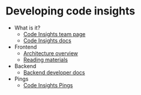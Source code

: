 # Developing code insights

- What is it?
  - [Code Insights team page](https://handbook.khulnasoft.com/engineering/code-graph/code-insights)
  - [Code Insights docs](../../../code_insights/index.md)
- Frontend
  - [Architecture overview](frontend.md)
  - [Reading materials](frontend-learning-materials.md)
- Backend
  - [Backend developer docs](backend.md)
- Pings
  - [Code Insights Pings](code_insights_pings.md)


